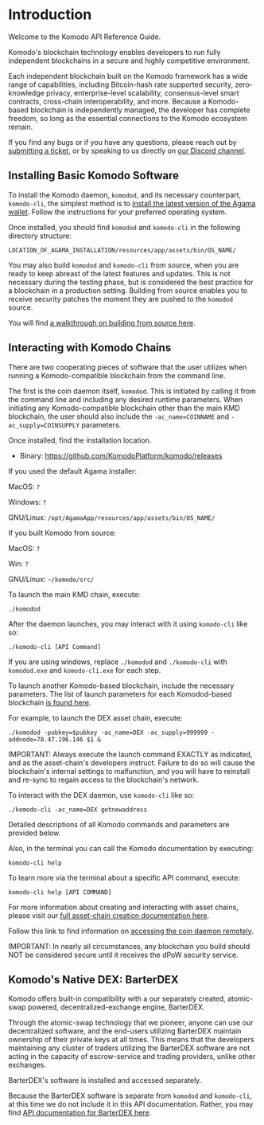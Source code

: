 # Introduction

Welcome to the Komodo API Reference Guide.

Komodo's blockchain technology enables developers to run fully independent blockchains in a secure and highly competitive environment.

Each independent blockchain built on the Komodo framework has a wide range of capabilities, including Bitcoin-hash rate supported security, zero-knowledge privacy, enterprise-level scalability, consensus-level smart contracts, cross-chain interoperability, and more. Because a Komodo-based blockchain is independently managed, the developer has complete freedom, so long as the essential connections to the Komodo ecosystem remain.

If you find any bugs or if you have any questions, please reach out by [submitting a ticket](https://support.komodoplatform.com/support/home), or by speaking to us directly on [our Discord channel](https://komodoplatform.com/discord).

## Installing Basic Komodo Software

To install the Komodo daemon, `komodod`, and its necessary counterpart, `komodo-cli`, the simplest method is to [install the latest version of the Agama wallet](https://komodoplatform.com/komodo-wallets/). Follow the instructions for your preferred operating system.

Once installed, you should find `komodod` and `komodo-cli` in the following directory structure:

`LOCATION_OF_AGAMA_INSTALLATION/resources/app/assets/bin/OS_NAME/`

You may also build `komodod` and `komodo-cli` from source, when you are ready to keep abreast of the latest features and updates. This is not necessary during the testing phase, but is considered the best practice for a blockchain in a production setting. Building from source enables you to receive security patches the moment they are pushed to the `komodod` source.

You will find [a walkthrough on building from source here](https://docs.komodoplatform.com/komodo/install-Komodo-manually.html).

## Interacting with Komodo Chains

There are two cooperating pieces of software that the user utilizes when running a Komodo-compatible blockchain from the command line.

The first is the coin daemon itself, `komodod`. This is initiated by calling it from the command line and including any desired runtime parameters. When initiating any Komodo-compatible blockchain other than the main KMD blockchain, the user should also include the `-ac_name=COINNAME` and `-ac_supply=COINSUPPLY` parameters.

Once installed, find the installation location.

* Binary:
https://github.com/KomodoPlatform/komodo/releases

If you used the default Agama installer:

MacOS: `?`

Windows: `?`

GNU/Linux: `/opt/AgamaApp/resources/app/assets/bin/OS_NAME/`

If you built Komodo from source:

MacOS: `?`

Win: `?`

GNU/Linux: `~/komodo/src/`

To launch the main KMD chain, execute:

`./komodod`

After the daemon launches, you may interact with it using `komodo-cli` like so:

`./komodo-cli [API Command]`

If you are using windows, replace `./komodod` and `./komodo-cli` with `komodod.exe` and `komodo-cli.exe` for each step.

To launch another Komodo-based blockchain, include the necessary parameters. The list of launch parameters for each Komodod-based blockchain [is found here](https://github.com/VerusCoin/VerusCoin/blob/master/src/assetchains.old).

For example, to launch the DEX asset chain, execute:

`./komodod -pubkey=$pubkey -ac_name=DEX -ac_supply=999999 -addnode=78.47.196.146 $1 &`

<aside class="notice">
  IMPORTANT: Always execute the launch command EXACTLY as indicated, and as the asset-chain's developers instruct. Failure to do so will cause the blockchain's internal settings to malfunction, and you will have to reinstall and re-sync to regain access to the blockchain's network.
</aside>

To interact with the DEX daemon, use `komodo-cli` like so:

`./komodo-cli -ac_name=DEX getnewaddress`

Detailed descriptions of all Komodo commands and parameters are provided below.

Also, in the terminal you can call the Komodo documentation by executing:

`komodo-cli help`

To learn more via the terminal about a specific API command, execute:

`komodo-cli help [API COMMAND]`

For more information about creating and interacting with asset chains, please visit our [full asset-chain creation documentation here](https://docs.komodoplatform.com/komodo/create-Komodo-Assetchain.html).

Follow this link to find information on [accessing the coin daemon remotely](#accessing-the-coin-daemon-remotely).

<aside class="warning">
  IMPORTANT: In nearly all circumstances, any blockchain you build should NOT be considered secure until it receives the dPoW security service.
</aside>

## Komodo's Native DEX: BarterDEX

Komodo offers built-in compatibility with a our separately created, atomic-swap powered, decentralized-exchange engine, BarterDEX.

Through the atomic-swap technology that we pioneer, anyone can use our decentralized software, and the end-users utilizing BarterDEX maintain ownership of their private keys at all times. This means that the developers maintaining any cluster of traders utilizing the BarterDEX software are not acting in the capacity of escrow-service and trading providers, unlike other exchanges.

BarterDEX's software is installed and accessed separately.

Because the BarterDEX software is separate from `komodod` and `komodo-cli`, at this time we do not include it in this API documentation. Rather, you may find [API documentation for BarterDEX here](https://docs.komodoplatform.com/barterDEX/barterDEX-API.html).
